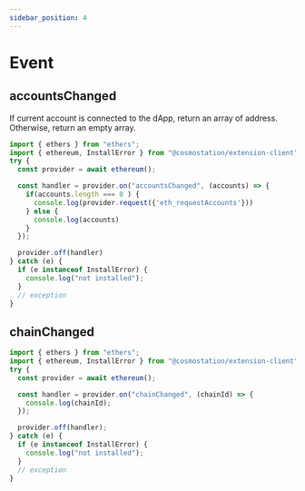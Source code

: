```yaml
---
sidebar_position: 4
---
```


# Event

## accountsChanged

If current account is connected to the dApp, return an array of address. Otherwise, return an empty array.

```typescript
import { ethers } from "ethers";
import { ethereum, InstallError } from "@cosmostation/extension-client";
try {
  const provider = await ethereum();

  const handler = provider.on("accountsChanged", (accounts) => {
    if(accounts.length === 0 ) {
      console.log(provider.request({'eth_requestAccounts'}))
    } else {
      console.log(accounts)
    }
  });

  provider.off(handler)
} catch (e) {
  if (e instanceof InstallError) {
    console.log("not installed");
  }
  // exception
}
```

## chainChanged

```typescript
import { ethers } from "ethers";
import { ethereum, InstallError } from "@cosmostation/extension-client";
try {
  const provider = await ethereum();

  const handler = provider.on("chainChanged", (chainId) => {
    console.log(chainId);
  });

  provider.off(handler);
} catch (e) {
  if (e instanceof InstallError) {
    console.log("not installed");
  }
  // exception
}
```
